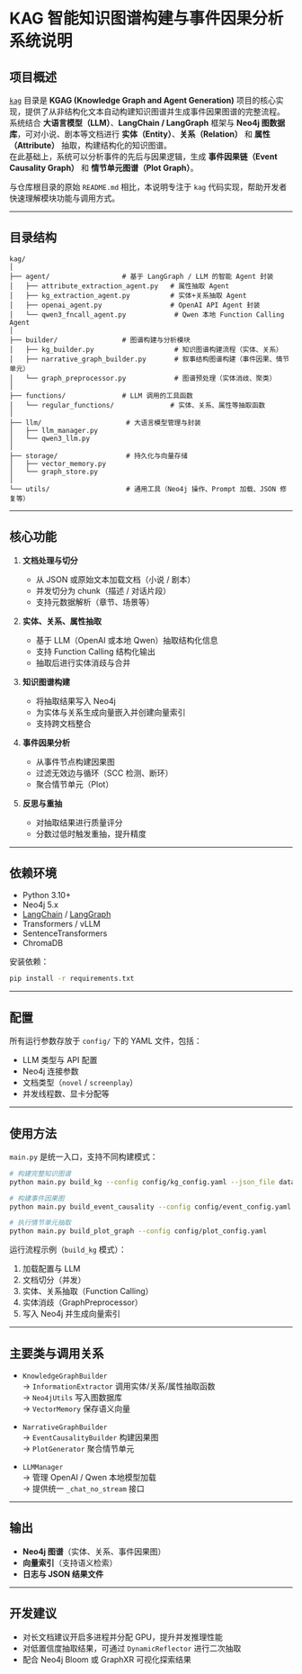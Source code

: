 # KAG 智能知识图谱构建与事件因果分析系统说明

## 项目概述

[`kag`](./kag) 目录是 **KGAG (Knowledge Graph and Agent Generation)** 项目的核心实现，提供了从非结构化文本自动构建知识图谱并生成事件因果图谱的完整流程。  
系统结合 **大语言模型（LLM）**、**LangChain / LangGraph** 框架与 **Neo4j 图数据库**，可对小说、剧本等文档进行 **实体（Entity）**、**关系（Relation）** 和 **属性（Attribute）** 抽取，构建结构化的知识图谱。  
在此基础上，系统可以分析事件的先后与因果逻辑，生成 **事件因果链（Event Causality Graph）** 和 **情节单元图谱（Plot Graph）**。

与仓库根目录的原始 `README.md` 相比，本说明专注于 `kag` 代码实现，帮助开发者快速理解模块功能与调用方式。

---

## 目录结构

```
kag/
│
├── agent/                  # 基于 LangGraph / LLM 的智能 Agent 封装
│   ├── attribute_extraction_agent.py   # 属性抽取 Agent
│   ├── kg_extraction_agent.py          # 实体+关系抽取 Agent
│   ├── openai_agent.py                 # OpenAI API Agent 封装
│   └── qwen3_fncall_agent.py            # Qwen 本地 Function Calling Agent
│
├── builder/                # 图谱构建与分析模块
│   ├── kg_builder.py                    # 知识图谱构建流程（实体、关系）
│   ├── narrative_graph_builder.py       # 叙事结构图谱构建（事件因果、情节单元）
│   └── graph_preprocessor.py            # 图谱预处理（实体消歧、聚类）
│
├── functions/              # LLM 调用的工具函数
│   └── regular_functions/              # 实体、关系、属性等抽取函数
│
├── llm/                     # 大语言模型管理与封装
│   ├── llm_manager.py
│   └── qwen3_llm.py
│
├── storage/                 # 持久化与向量存储
│   ├── vector_memory.py
│   └── graph_store.py
│
└── utils/                   # 通用工具（Neo4j 操作、Prompt 加载、JSON 修复等）
```

---

## 核心功能

1. **文档处理与切分**  
   - 从 JSON 或原始文本加载文档（小说 / 剧本）
   - 并发切分为 chunk（描述 / 对话片段）
   - 支持元数据解析（章节、场景等）

2. **实体、关系、属性抽取**  
   - 基于 LLM（OpenAI 或本地 Qwen）抽取结构化信息  
   - 支持 Function Calling 结构化输出
   - 抽取后进行实体消歧与合并

3. **知识图谱构建**  
   - 将抽取结果写入 Neo4j
   - 为实体与关系生成向量嵌入并创建向量索引
   - 支持跨文档整合

4. **事件因果分析**  
   - 从事件节点构建因果图
   - 过滤无效边与循环（SCC 检测、断环）
   - 聚合情节单元（Plot）

5. **反思与重抽**  
   - 对抽取结果进行质量评分
   - 分数过低时触发重抽，提升精度

---

## 依赖环境

- Python 3.10+
- Neo4j 5.x
- [LangChain](https://github.com/langchain-ai/langchain) / [LangGraph](https://github.com/langchain-ai/langgraph)
- Transformers / vLLM
- SentenceTransformers
- ChromaDB

安装依赖：
```bash
pip install -r requirements.txt
```

---

## 配置

所有运行参数存放于 `config/` 下的 YAML 文件，包括：
- LLM 类型与 API 配置
- Neo4j 连接参数
- 文档类型（`novel` / `screenplay`）
- 并发线程数、显卡分配等

---

## 使用方法

`main.py` 是统一入口，支持不同构建模式：

```bash
# 构建完整知识图谱
python main.py build_kg --config config/kg_config.yaml --json_file data/novel.json

# 构建事件因果图
python main.py build_event_causality --config config/event_config.yaml

# 执行情节单元抽取
python main.py build_plot_graph --config config/plot_config.yaml
```

运行流程示例（`build_kg` 模式）：
1. 加载配置与 LLM
2. 文档切分（并发）
3. 实体、关系抽取（Function Calling）
4. 实体消歧（GraphPreprocessor）
5. 写入 Neo4j 并生成向量索引

---

## 主要类与调用关系

- `KnowledgeGraphBuilder`  
  → `InformationExtractor` 调用实体/关系/属性抽取函数  
  → `Neo4jUtils` 写入图数据库  
  → `VectorMemory` 保存语义向量

- `NarrativeGraphBuilder`  
  → `EventCausalityBuilder` 构建因果图  
  → `PlotGenerator` 聚合情节单元

- `LLMManager`  
  → 管理 OpenAI / Qwen 本地模型加载  
  → 提供统一 `_chat_no_stream` 接口

---

## 输出

- **Neo4j 图谱**（实体、关系、事件因果图）
- **向量索引**（支持语义检索）
- **日志与 JSON 结果文件**

---

## 开发建议

- 对长文档建议开启多进程并分配 GPU，提升并发推理性能
- 对低置信度抽取结果，可通过 `DynamicReflector` 进行二次抽取
- 配合 Neo4j Bloom 或 GraphXR 可视化探索结果
